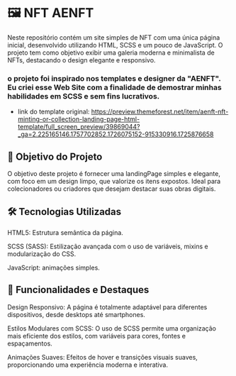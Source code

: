 # 🖼️ NFT AENFT

Neste repositório contém um site simples de NFT com uma única página inicial, desenvolvido utilizando HTML, SCSS e um pouco de JavaScript. O projeto tem como objetivo exibir uma galeria moderna e minimalista de NFTs, destacando o design elegante e responsivo.

### o projeto foi inspirado nos templates e designer da "AENFT". Eu criei esse Web Site com a finalidade de demostrar minhas habilidades em SCSS e sem fins lucrativos.
* link do template original: https://preview.themeforest.net/item/aenft-nft-minting-or-collection-landing-page-html-template/full_screen_preview/39869044?_ga=2.225165146.1757702852.1726075152-915330916.1725876658


## 🎯 Objetivo do Projeto

O objetivo deste projeto é fornecer uma landingPage simples e elegante, com foco em um design limpo, que valorize os itens expostos. Ideal para colecionadores ou criadores que desejam destacar suas obras digitais. 

## 🛠️ Tecnologias Utilizadas

HTML5: Estrutura semântica da página.

SCSS (SASS): Estilização avançada com o uso de variáveis, mixins e modularização do CSS.

JavaScript: animações simples.

## 🎨 Funcionalidades e Destaques

Design Responsivo: A página é totalmente adaptável para diferentes dispositivos, desde desktops até smartphones.

Estilos Modulares com SCSS: O uso de SCSS permite uma organização mais eficiente dos estilos, com variáveis para cores, fontes e espaçamentos.

Animações Suaves: Efeitos de hover e transições visuais suaves, proporcionando uma experiência moderna e interativa.

